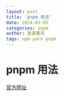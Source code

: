 ```yaml
---
layout: post
title: 'pnpm 用法'
date: 2024-03-05
categories: pnpm
author: 皇甫春风
tags: npm yarn pnpm  
---
```


# pnpm 用法

[官方网址](https://pnpm.io/zh/motivation)